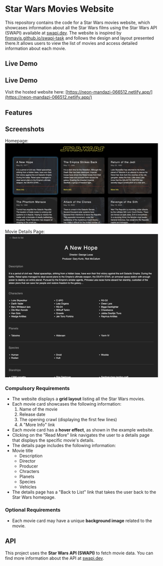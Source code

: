 # Star Wars Movies Website



This repository contains the code for a Star Wars movies website, which showcases information about all the Star Wars films using the Star Wars API (SWAPI) available at [swapi.dev](https://swapi.dev/api/films). The website is inspired by [finmavis.github.io/swapi-task](https://finmavis.github.io/swapi-task) and follows the design and layout presented there.It allows users to view the list of movies and access detailed information about each movie.

## Live Demo


## Live Demo

Visit the hosted website here: [https://neon-mandazi-066512.netlify.app/](https://neon-mandazi-066512.netlify.app/)

## Features
## Screenshots

Homepage:
![Homepage](/screenshots/homepage.png)

Movie Details Page:
![Movie Details Page](/screenshots//movie-details.png)
### Compulsory Requirements

- The website displays a **grid layout** listing all the Star Wars movies.
- Each movie card showcases the following information:
  1. Name of the movie
  2. Release date
  3. The opening crawl (displaying the first few lines)
  4. A "More Info" link 
- Each movie card has a **hover effect**, as shown in the example website.
- Clicking on the "Read More" link navigates the user to a details page that displays the specific movie's details.
- The details page includes the following information:
- Movie title
  - Description
  - Director
  - Producer
  - Chracters
  - Planets
  - Species
  - Vehicles
- The details page has a "Back to List" link that takes the user back to the Star Wars homepage.

### Optional Requirements

- Each movie card may have a unique **background image** related to the movie.


## API

This project uses the **Star Wars API (SWAPI)** to fetch movie data. You can find more information about the API at [swapi.dev](https://swapi.dev/).